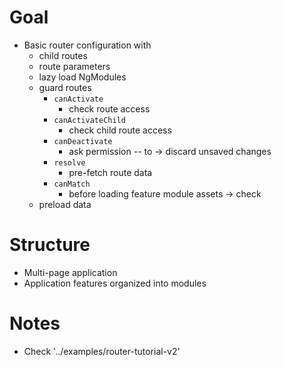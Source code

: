# Goal
* Basic router configuration with
  * child routes
  * route parameters
  * lazy load NgModules
  * guard routes
    * `canActivate`
      * check route access
    * `canActivateChild`
      * check child route access
    * `canDeactivate`
      * ask permission -- to -> discard unsaved changes
    * `resolve`
      * pre-fetch route data
    * `canMatch`
      * before loading feature module assets -> check
  * preload data

# Structure
* Multi-page application
* Application features organized into modules

# Notes
* Check '../examples/router-tutorial-v2'